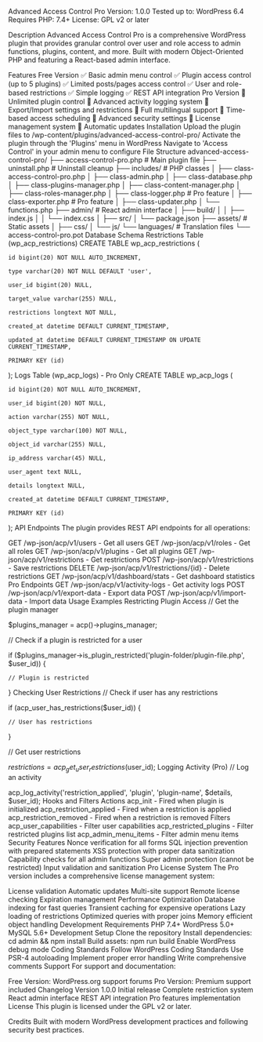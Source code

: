 Advanced Access Control Pro
Version: 1.0.0 Tested up to: WordPress 6.4 Requires PHP: 7.4+ License: GPL v2 or later

Description
Advanced Access Control Pro is a comprehensive WordPress plugin that provides granular control over user and role access to admin functions, plugins, content, and more. Built with modern Object-Oriented PHP and featuring a React-based admin interface.

Features
Free Version
✅ Basic admin menu control
✅ Plugin access control (up to 5 plugins)
✅ Limited posts/pages access control
✅ User and role-based restrictions
✅ Simple logging
✅ REST API integration
Pro Version
🚀 Unlimited plugin control
🚀 Advanced activity logging system
🚀 Export/Import settings and restrictions
🚀 Full multilingual support
🚀 Time-based access scheduling
🚀 Advanced security settings
🚀 License management system
🚀 Automatic updates
Installation
Upload the plugin files to /wp-content/plugins/advanced-access-control-pro/
Activate the plugin through the 'Plugins' menu in WordPress
Navigate to 'Access Control' in your admin menu to configure
File Structure
advanced-access-control-pro/
├── access-control-pro.php          # Main plugin file
├── uninstall.php                   # Uninstall cleanup
├── includes/                       # PHP classes
│   ├── class-access-control-pro.php
│   ├── class-admin.php
│   ├── class-database.php
│   ├── class-plugins-manager.php
│   ├── class-content-manager.php
│   ├── class-roles-manager.php
│   ├── class-logger.php            # Pro feature
│   ├── class-exporter.php          # Pro feature
│   ├── class-updater.php
│   └── functions.php
├── admin/                          # React admin interface
│   ├── build/
│   │   ├── index.js
│   │   └── index.css
│   ├── src/
│   └── package.json
├── assets/                         # Static assets
│   ├── css/
│   └── js/
└── languages/                      # Translation files
    └── access-control-pro.pot
Database Schema
Restrictions Table (wp_acp_restrictions)
CREATE TABLE wp_acp_restrictions (

    id bigint(20) NOT NULL AUTO_INCREMENT,

    type varchar(20) NOT NULL DEFAULT 'user',

    user_id bigint(20) NULL,

    target_value varchar(255) NULL,

    restrictions longtext NOT NULL,

    created_at datetime DEFAULT CURRENT_TIMESTAMP,

    updated_at datetime DEFAULT CURRENT_TIMESTAMP ON UPDATE CURRENT_TIMESTAMP,

    PRIMARY KEY (id)

);
Logs Table (wp_acp_logs) - Pro Only
CREATE TABLE wp_acp_logs (

    id bigint(20) NOT NULL AUTO_INCREMENT,

    user_id bigint(20) NOT NULL,

    action varchar(255) NOT NULL,

    object_type varchar(100) NOT NULL,

    object_id varchar(255) NULL,

    ip_address varchar(45) NULL,

    user_agent text NULL,

    details longtext NULL,

    created_at datetime DEFAULT CURRENT_TIMESTAMP,

    PRIMARY KEY (id)

);
API Endpoints
The plugin provides REST API endpoints for all operations:

GET /wp-json/acp/v1/users - Get all users
GET /wp-json/acp/v1/roles - Get all roles
GET /wp-json/acp/v1/plugins - Get all plugins
GET /wp-json/acp/v1/restrictions - Get restrictions
POST /wp-json/acp/v1/restrictions - Save restrictions
DELETE /wp-json/acp/v1/restrictions/{id} - Delete restrictions
GET /wp-json/acp/v1/dashboard/stats - Get dashboard statistics
Pro Endpoints
GET /wp-json/acp/v1/activity-logs - Get activity logs
POST /wp-json/acp/v1/export-data - Export data
POST /wp-json/acp/v1/import-data - Import data
Usage Examples
Restricting Plugin Access
// Get the plugin manager

$plugins_manager = acp()->plugins_manager;


// Check if a plugin is restricted for a user

if ($plugins_manager->is_plugin_restricted('plugin-folder/plugin-file.php', $user_id)) {

    // Plugin is restricted

}
Checking User Restrictions
// Check if user has any restrictions

if (acp_user_has_restrictions($user_id)) {

    // User has restrictions

}


// Get user restrictions

$restrictions = acp_get_user_restrictions($user_id);
Logging Activity (Pro)
// Log an activity

acp_log_activity('restriction_applied', 'plugin', 'plugin-name', $details, $user_id);
Hooks and Filters
Actions
acp_init - Fired when plugin is initialized
acp_restriction_applied - Fired when a restriction is applied
acp_restriction_removed - Fired when a restriction is removed
Filters
acp_user_capabilities - Filter user capabilities
acp_restricted_plugins - Filter restricted plugins list
acp_admin_menu_items - Filter admin menu items
Security Features
Nonce verification for all forms
SQL injection prevention with prepared statements
XSS protection with proper data sanitization
Capability checks for all admin functions
Super admin protection (cannot be restricted)
Input validation and sanitization
Pro License System
The Pro version includes a comprehensive license management system:

License validation
Automatic updates
Multi-site support
Remote license checking
Expiration management
Performance Optimization
Database indexing for fast queries
Transient caching for expensive operations
Lazy loading of restrictions
Optimized queries with proper joins
Memory efficient object handling
Development
Requirements
PHP 7.4+
WordPress 5.0+
MySQL 5.6+
Development Setup
Clone the repository
Install dependencies: cd admin && npm install
Build assets: npm run build
Enable WordPress debug mode
Coding Standards
Follow WordPress Coding Standards
Use PSR-4 autoloading
Implement proper error handling
Write comprehensive comments
Support
For support and documentation:

Free Version: WordPress.org support forums
Pro Version: Premium support included
Changelog
Version 1.0.0
Initial release
Complete restriction system
React admin interface
REST API integration
Pro features implementation
License
This plugin is licensed under the GPL v2 or later.

Credits
Built with modern WordPress development practices and following security best practices.